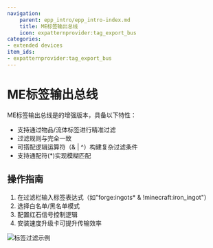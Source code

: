 ```yaml
---
navigation:
    parent: epp_intro/epp_intro-index.md
    title: ME标签输出总线
    icon: expatternprovider:tag_export_bus
categories:
- extended devices
item_ids:
- expatternprovider:tag_export_bus
---
```


# ME标签输出总线

<GameScene zoom="8" background="transparent">
  <ImportStructure src="../structure/cable_tag_export_bus.snbt"></ImportStructure>
</GameScene>

ME标签输出总线是<ItemLink id="ae2:export_bus" />的增强版本，具备以下特性：

- 支持通过物品/流体标签进行精准过滤
- 过滤规则与<ItemLink id="expatternprovider:tag_storage_bus" />完全一致
- 可搭配逻辑运算符（& | ^）构建复杂过滤条件
- 支持通配符(*)实现模糊匹配

## 操作指南
1. 在过滤栏输入标签表达式（如"forge:ingots* & !minecraft:iron_ingot"）
2. 选择白名单/黑名单模式
3. 配置红石信号控制逻辑
4. 安装速度升级卡可提升传输效率

![标签过滤示例](../pic/tag_filter_demo.png)